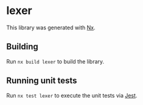# lexer

This library was generated with [Nx](https://nx.dev).

## Building

Run `nx build lexer` to build the library.

## Running unit tests

Run `nx test lexer` to execute the unit tests via [Jest](https://jestjs.io).
